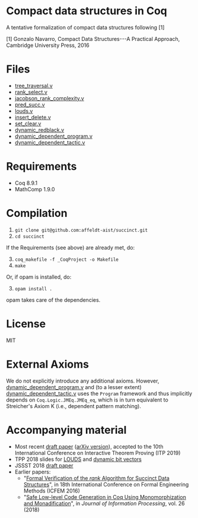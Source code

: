 # Compact data structures in Coq

A tentative formalization of compact data structures following [1]

[1] Gonzalo Navarro, Compact Data Structures---A Practical Approach, Cambridge University Press, 2016

# Files

- [tree_traversal.v](tree_traversal.v)
- [rank_select.v](rank_select.v)
- [jacobson_rank_complexity.v](jacobson_rank_complexity.v)
- [pred_succ.v](pred_succ.v)
- [louds.v](louds.v)
- [insert_delete.v](insert_delete.v)
- [set_clear.v](set_clear.v)
- [dynamic_redblack.v](dynamic_redblack.v)
- [dynamic_dependent_program.v](dynamic_dependent_program.v)
- [dynamic_dependent_tactic.v](dynamic_dependent_tactic.v)

# Requirements

- Coq 8.9.1
- MathComp 1.9.0

# Compilation

1. `git clone git@github.com:affeldt-aist/succinct.git`
2. `cd succinct`

If the Requirements (see above) are already met, do:

3. `coq_makefile -f _CoqProject -o Makefile`
4. `make`

Or, if opam is installed, do:

3. `opam install .`

opam takes care of the dependencies.

# License

MIT

# External Axioms

We do not explicitly introduce any additional axioms. However, [dynamic_dependent_program.v](dynamic_dependent_program.v) and (to a lesser 
extent) [dynamic_dependent_tactic.v](dynamic_dependent_tactic.v) uses the `Program` framework and thus implicitly depends on `Coq.Logic.JMEq.JMEq_eq`, 
which is in turn equivalent to Streicher's Axiom K (i.e., dependent pattern matching).

# Accompanying material

- Most recent [draft paper](201903/compact-20190331.pdf) ([arXiv version](https://arxiv.org/pdf/1904.02809.pdf)), accepted to the 10th International Conference on 
  Interactive Theorem Proving (ITP 2019)
- TPP 2018 slides for [LOUDS](tpp2018/slides_louds_en.pdf) and [dynamic
  bit vectors](tpp2018/slides_dynamic.pdf)
- JSSST 2018 [draft paper](jssst2018/compact.pdf)
- Earlier papers:
  * "[Formal Verification of the *rank* Algorithm for Succinct Data Structures](http://www.math.nagoya-u.ac.jp/~garrigue/papers/succinct-icfem2016.pdf)", in 
    18th International Conference on Formal Engineering Methods (ICFEM 2016)
  * "[Safe Low-level Code Generation in Coq Using Monomorphization and Monadification](http://www.math.nagoya-u.ac.jp/~garrigue/papers/JIP-26_54.pdf)", in 
    *Journal of Information Processing*, vol. 26 (2018)
